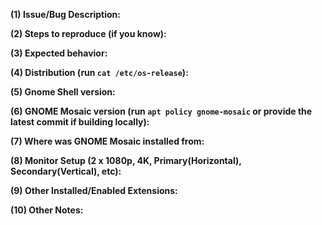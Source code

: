 <!--
If this is a bug, please use the template below. If this is a question or general discussion topic, please start a conversation in our chat https://chat.pop-os.org/ or post on our subreddit https://reddit.com/r/pop_os - as those are the proper forums for that type of discussion.
-->

**(1) Issue/Bug Description:**



**(2) Steps to reproduce (if you know):**



**(3) Expected behavior:**



**(4) Distribution (run `cat /etc/os-release`):**
 


**(5) Gnome Shell version:**



**(6) GNOME Mosaic version (run `apt policy gnome-mosaic` or provide the latest commit if building locally):**
<!--
Use triple back ticks ```<value here>``` to paste the apt policy gnome-mosaic value, so it formats nicely
-->



**(7) Where was GNOME Mosaic installed from:**



**(8) Monitor Setup (2 x 1080p, 4K, Primary(Horizontal), Secondary(Vertical), etc):**



**(9) Other Installed/Enabled Extensions:**



**(10) Other Notes:**



